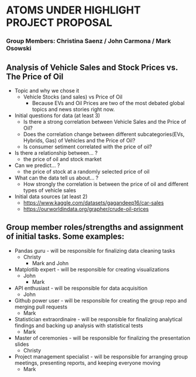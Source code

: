 # ATOMS UNDER HIGHLIGHT PROJECT PROPOSAL
### Group Members: Christina Saenz / John Carmona / Mark Osowski

## Analysis of Vehicle Sales and Stock Prices vs. The Price of Oil

- Topic and why we chose it
  - Vehicle Stocks (and sales) vs Price of Oil
    - Because EVs and Oil Prices are two of the most debated global topics and news stories right now.
- Initial questions for data (at least 3)
  - Is there a strong correlation between Vehicle Sales and the Price of Oil?
  - Does the correlation change between different subcategories(EVs, Hybrids, Gas) of Vehicles and the Price of Oil?
  - Is consumer setiment correlated with the price of oil?
- Is there a relationship between… ?
  - the price of oil and stock market
- Can we predict… ?
  - the price of stock at a randomly selected price of oil
- What can the data tell us about… ?
  - How strongly the correlation is between the price of oil and different types of vehicle sales
- Initial data sources (at least 2)
  - https://www.kaggle.com/datasets/gagandeep16/car-sales
  - https://ourworldindata.org/grapher/crude-oil-prices

## Group member roles/strengths and assignment of initial tasks. Some examples:
- Pandas guru - will be responsible for finalizing data cleaning tasks
  - Christy
    - Mark and John 
- Matplotlib expert - will be responsible for creating visualizations
  - John
    - Mark  
- API enthusiast - will be responsible for data acquisition
  - John
- Github power user - will be responsible for creating the group repo and merging pull requests
  - Mark
- Statistician extraordinaire - will be responsible for finalizing analytical findings and backing up analysis with statistical tests
  - Mark
- Master of ceremonies - will be responsible for finalizing the presentation slides
  - Christy
- Project management specialist - will be responsible for arranging group meetings, presenting reports, and keeping everyone moving
  - Mark  

